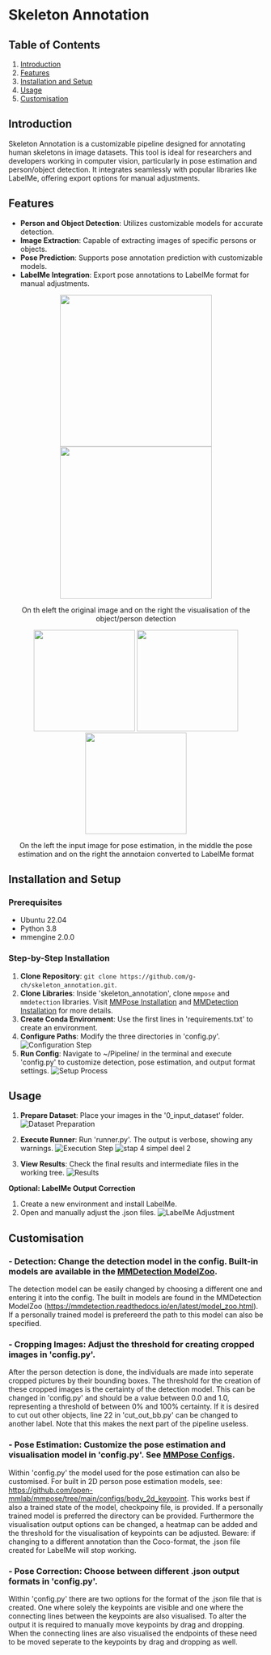 # Skeleton Annotation

## Table of Contents
1. [Introduction](#introduction)
2. [Features](#features)
3. [Installation and Setup](#installation-and-setup)
4. [Usage](#usage)
5. [Customisation](#customisation)

## Introduction
Skeleton Annotation is a customizable pipeline designed for annotating human skeletons in image datasets. This tool is ideal for researchers and developers working in computer vision, particularly in pose estimation and person/object detection. It integrates seamlessly with popular libraries like LabelMe, offering export options for manual adjustments.

## Features
- **Person and Object Detection**: Utilizes customizable models for accurate detection.
- **Image Extraction**: Capable of extracting images of specific persons or objects.
- **Pose Prediction**: Supports pose annotation prediction with customizable models.
- **LabelMe Integration**: Export pose annotations to LabelMe format for manual adjustments.

<p align="center">
  <img src="https://github.com/g-ch/skeleton_annotation/assets/126026624/228a7489-5fee-4912-be95-6b828ba524ea" width="300" />
  <img src="https://github.com/g-ch/skeleton_annotation/assets/126026624/e1b0d790-6835-4257-8c42-ae0a24f477f9" width="300" /> 
</p>

<p align="center">
  On th eleft the original image and on the right the visualisation of the object/person detection 
</p>

<p align="center">
  <img src="https://github.com/g-ch/skeleton_annotation/assets/126026624/30b797d3-5ed0-4138-a384-f7ea27d04681" width="200" />
  <img src="https://github.com/g-ch/skeleton_annotation/assets/126026624/855c3d25-10e6-43a6-ac45-478d20d392df" width="200" /> 
  <img src="https://github.com/g-ch/skeleton_annotation/assets/126026624/d82d13c6-a989-42a6-9e24-317bb3a9518f" width="200" />
</p>

<p align="center">
  On the left the input image for pose estimation, in the middle the pose estimation and on the right the annotaion converted to LabelMe format
</p>

## Installation and Setup
### Prerequisites
- Ubuntu 22.04
- Python 3.8
- mmengine 2.0.0

### Step-by-Step Installation
1. **Clone Repository**: `git clone https://github.com/g-ch/skeleton_annotation.git`.
2. **Clone Libraries**: Inside 'skeleton_annotation', clone `mmpose` and `mmdetection` libraries. Visit [MMPose Installation](https://mmpose.readthedocs.io/en/latest/installation.html) and [MMDetection Installation](https://mmdetection.readthedocs.io/en/latest/get_started.html) for more details.
3. **Create Conda Environment**: Use the first lines in 'requirements.txt' to create an environment.
4. **Configure Paths**: Modify the three directories in 'config.py'.
   ![Configuration Step](https://github.com/g-ch/skeleton_annotation/assets/126026624/a225f19a-d5b7-43df-a696-56fbbdccf796)
5. **Run Config**: Navigate to ~/Pipeline/ in the terminal and execute 'config.py' to customize detection, pose estimation, and output format settings.
   ![Setup Process](https://github.com/g-ch/skeleton_annotation/assets/126026624/dc926c66-f232-4921-a3d7-82aef349887b)

## Usage
1. **Prepare Dataset**: Place your images in the '0_input_dataset' folder.
   ![Dataset Preparation](https://github.com/g-ch/skeleton_annotation/assets/126026624/9134fcb3-94f5-4995-91b9-3a796a497a87)
2. **Execute Runner**: Run 'runner.py'. The output is verbose, showing any warnings.
   ![Execution Step](https://github.com/g-ch/skeleton_annotation/assets/126026624/da884f0d-9e86-42b3-ab18-9444a3d9f9e6)
   ![stap 4 simpel deel 2](https://github.com/g-ch/skeleton_annotation/assets/126026624/5395c813-e99f-49d4-b984-55e46015f336)

4. **View Results**: Check the final results and intermediate files in the working tree.
   ![Results](https://github.com/g-ch/skeleton_annotation/assets/126026624/fbc5f58f-105c-4c58-978f-f425c29ea4c4)

**Optional: LabelMe Output Correction**
1. Create a new environment and install LabelMe.
2. Open and manually adjust the .json files.
   ![LabelMe Adjustment](https://github.com/g-ch/skeleton_annotation/assets/126026624/575d5d12-2266-4b96-a352-b4bfc17fe362)

## Customisation
### - **Detection**: Change the detection model in the config. Built-in models are available in the [MMDetection ModelZoo](https://mmdetection.readthedocs.io/en/latest/model_zoo.html).
The detection model can be easily changed by choosing a different one and entering it into the config. The built in models are found in the MMDetection ModelZoo (https://mmdetection.readthedocs.io/en/latest/model_zoo.html). If a personally trained model is prefereerd the path to this model can also be specified. 
### - **Cropping Images**: Adjust the threshold for creating cropped images in 'config.py'.
After the person detection is done, the individuals are made into seperate cropped pictures by their bounding boxes. The threshold for the creation of these cropped images is the certainty of the detection model. This can be changed in 'config.py' and should be a value between 0.0 and 1.0, representing a threshold of between 0% and 100% certainty. If it is desired to cut out other objects, line 22 in 'cut_out_bb.py' can be changed to another label. Note that this makes the next part of the pipeline useless.
### - **Pose Estimation**: Customize the pose estimation and visualisation model in 'config.py'. See [MMPose Configs](https://github.com/open-mmlab/mmpose/tree/main/configs/body_2d_keypoint).
Within 'config.py' the model used for the pose estimation can also be customised. For built in 2D person pose estimation models, see: https://github.com/open-mmlab/mmpose/tree/main/configs/body_2d_keypoint. This works best if also a trained state of the model, checkpoiny file, is provided. If a personally trained model is preferred the directory can be provided. Furthermore the visualisation output options can be changed, a heatmap can be added and the threshold for the visualisation of keypoints can be adjusted.
Beware: if changing to a different annotation than the Coco-format, the .json file created for LabelMe will stop working.
### - **Pose Correction**: Choose between different .json output formats in 'config.py'.
Within 'çonfig.py' there are two options for the format of the .json file that is created. One where solely the keypoints are visible and one where the connecting lines between the keypoints are also visualised. To alter the output it is required to manually move keypoints by drag and dropping. When the connecting lines are also visualised the endpoints of these need to be moved seperate to the keypoints by drag and dropping as well.
